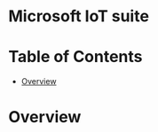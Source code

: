 Microsoft IoT suite
==
# Table of Contents
-  [Overview](#iotsuiteoverview)

<a name = "Overview"> </a>
# Overview
